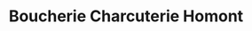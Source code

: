 ---
title: "Boucherie Charcuterie Homont"
url: /fontaine-la-mallet/boucherie-charcuterie-homont/
shop: Metzgerei
---